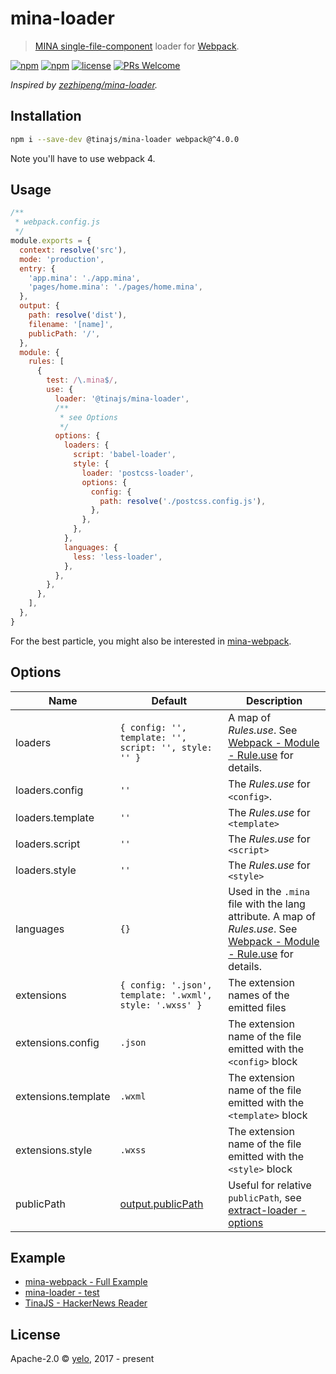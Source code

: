 # mina-loader

> [MINA single-file-component](https://tinajs.github.io/tina/#/guide/package-management-and-build-tools) loader for [Webpack](https://webpack.js.org/).

[![npm](https://img.shields.io/npm/v/@tinajs/mina-loader.svg?style=flat-square)](https://www.npmjs.com/package/@tinajs/mina-loader)
[![npm](https://img.shields.io/npm/dw/@tinajs/mina-loader.svg?style=flat-square)](https://www.npmjs.com/package/@tinajs/mina-loader)
[![license](https://img.shields.io/npm/l/@tinajs/mina-loader.svg?style=flat-square)](./LICENSE)
[![PRs Welcome](https://img.shields.io/badge/PRs-welcome-brightgreen.svg?style=flat-square)](http://makeapullrequest.com)

_Inspired by [zezhipeng/mina-loader](https://github.com/zezhipeng/mina-loader)._

## Installation

```bash
npm i --save-dev @tinajs/mina-loader webpack@^4.0.0
```

Note you'll have to use webpack 4.

## Usage

```javascript
/**
 * webpack.config.js
 */
module.exports = {
  context: resolve('src'),
  mode: 'production',
  entry: {
    'app.mina': './app.mina',
    'pages/home.mina': './pages/home.mina',
  },
  output: {
    path: resolve('dist'),
    filename: '[name]',
    publicPath: '/',
  },
  module: {
    rules: [
      {
        test: /\.mina$/,
        use: {
          loader: '@tinajs/mina-loader',
          /**
           * see Options
           */
          options: {
            loaders: {
              script: 'babel-loader',
              style: {
                loader: 'postcss-loader',
                options: {
                  config: {
                    path: resolve('./postcss.config.js'),
                  },
                },
              },
            },
            languages: {
              less: 'less-loader',
            },
          },
        },
      },
    ],
  },
}
```

For the best particle, you might also be interested in [mina-webpack](https://github.com/tinajs/mina-webpack/).

## Options

| Name                | Default                                                                             | Description                                                                                                                                                                   |
| ------------------- | ----------------------------------------------------------------------------------- | ----------------------------------------------------------------------------------------------------------------------------------------------------------------------------- |
| loaders             | `{ config: '', template: '', script: '', style: '' }`                               | A map of _Rules.use_. See [Webpack - Module - Rule.use](https://webpack.js.org/configuration/module/#rule-use) for details.                                                   |
| loaders.config      | `''`                                                                                | The _Rules.use_ for `<config>`.                                                                                                                                               |
| loaders.template    | `''`                                                                                | The _Rules.use_ for `<template>`                                                                                                                                              |
| loaders.script      | `''`                                                                                | The _Rules.use_ for `<script>`                                                                                                                                                |
| loaders.style       | `''`                                                                                | The _Rules.use_ for `<style>`                                                                                                                                                 |
| languages           | `{}`                                                                                | Used in the `.mina` file with the lang attribute. A map of _Rules.use_. See [Webpack - Module - Rule.use](https://webpack.js.org/configuration/module/#rule-use) for details. |
| extensions          | `{ config: '.json', template: '.wxml', style: '.wxss' }`                            | The extension names of the emitted files                                                                                                                                      |
| extensions.config   | `.json`                                                                             | The extension name of the file emitted with the `<config>` block                                                                                                              |
| extensions.template | `.wxml`                                                                             | The extension name of the file emitted with the `<template>` block                                                                                                            |
| extensions.style    | `.wxss`                                                                             | The extension name of the file emitted with the `<style>` block                                                                                                               |
| publicPath          | [output.publicPath](https://webpack.js.org/configuration/output/#output-publicpath) | Useful for relative `publicPath`, see [extract-loader - options](https://github.com/peerigon/extract-loader#options)                                                          |

## Example

- [mina-webpack - Full Example](https://github.com/tinajs/mina-webpack/tree/master/example)
- [mina-loader - test](https://github.com/tinajs/mina-webpack/tree/master/packages/mina-loader/test)
- [TinaJS - HackerNews Reader](https://github.com/tinajs/tina-hackernews)

## License

Apache-2.0 &copy; [yelo](https://github.com/imyelo), 2017 - present
